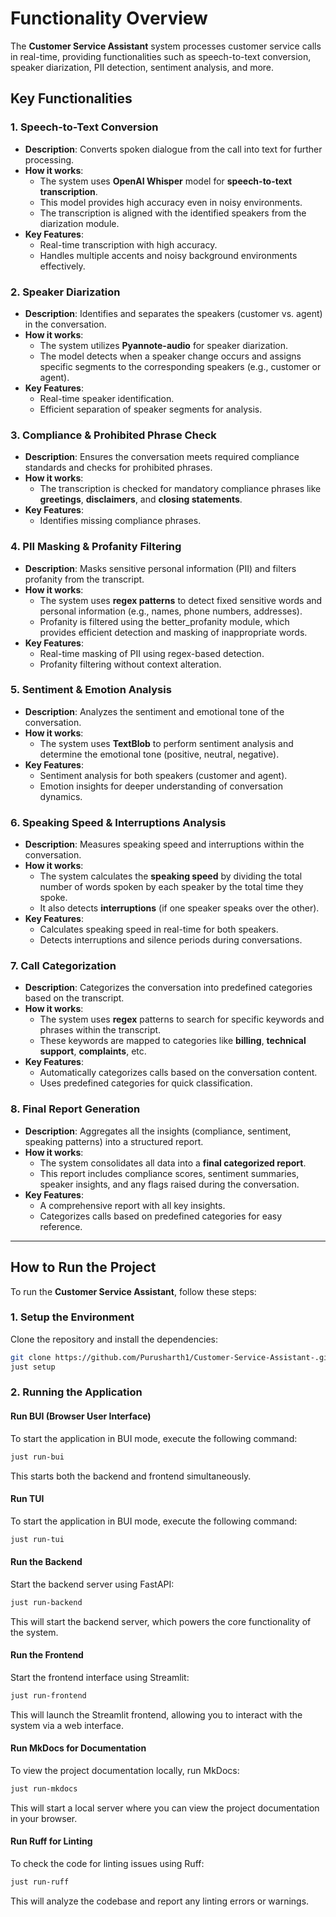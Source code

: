 # Functionality Overview

The **Customer Service Assistant** system processes customer service calls in real-time, providing functionalities such as speech-to-text conversion, speaker diarization, PII detection, sentiment analysis, and more.

## Key Functionalities  

### 1. **Speech-to-Text Conversion**
- **Description**: Converts spoken dialogue from the call into text for further processing.
- **How it works**:
    - The system uses **OpenAI Whisper** model for **speech-to-text transcription**.
    - This model provides high accuracy even in noisy environments.
    - The transcription is aligned with the identified speakers from the diarization module.
- **Key Features**:
    - Real-time transcription with high accuracy.
    - Handles multiple accents and noisy background environments effectively.

### 2. **Speaker Diarization**
- **Description**: Identifies and separates the speakers (customer vs. agent) in the conversation.
- **How it works**:
    - The system utilizes **Pyannote-audio** for speaker diarization.
    - The model detects when a speaker change occurs and assigns specific segments to the corresponding speakers (e.g., customer or agent).
- **Key Features**:
    - Real-time speaker identification.
    - Efficient separation of speaker segments for analysis.

### 3. **Compliance & Prohibited Phrase Check**
- **Description**: Ensures the conversation meets required compliance standards and checks for prohibited phrases.
- **How it works**:
    - The transcription is checked for mandatory compliance phrases like **greetings**, **disclaimers**, and **closing statements**.
- **Key Features**:
    - Identifies missing compliance phrases.

### 4. **PII Masking & Profanity Filtering**
- **Description**: Masks sensitive personal information (PII) and filters profanity from the transcript.
- **How it works**:
    - The system uses **regex patterns** to detect fixed sensitive words and personal information (e.g., names, phone numbers, addresses).
    - Profanity is filtered using the better_profanity module, which provides efficient detection and masking of inappropriate words.
- **Key Features**:
    - Real-time masking of PII using regex-based detection.
    - Profanity filtering without context alteration.

### 5. **Sentiment & Emotion Analysis**
- **Description**: Analyzes the sentiment and emotional tone of the conversation.
- **How it works**:
    - The system uses **TextBlob** to perform sentiment analysis and determine the emotional tone (positive, neutral, negative).
- **Key Features**:
    - Sentiment analysis for both speakers (customer and agent).
    - Emotion insights for deeper understanding of conversation dynamics.

### 6. **Speaking Speed & Interruptions Analysis**
- **Description**: Measures speaking speed and interruptions within the conversation.
- **How it works**:
    - The system calculates the **speaking speed** by dividing the total number of words spoken by each speaker by the total time they spoke.
    - It also detects **interruptions** (if one speaker speaks over the other).
- **Key Features**:
    - Calculates speaking speed in real-time for both speakers.
    - Detects interruptions and silence periods during conversations.

### 7. **Call Categorization**
- **Description**: Categorizes the conversation into predefined categories based on the transcript.
- **How it works**:
    - The system uses **regex** patterns to search for specific keywords and phrases within the transcript.
    - These keywords are mapped to categories like **billing**, **technical support**, **complaints**, etc.
- **Key Features**:
    - Automatically categorizes calls based on the conversation content.
    - Uses predefined categories for quick classification.

### 8. **Final Report Generation**
- **Description**: Aggregates all the insights (compliance, sentiment, speaking patterns) into a structured report.
- **How it works**:
    - The system consolidates all data into a **final categorized report**.
    - This report includes compliance scores, sentiment summaries, speaker insights, and any flags raised during the conversation.
- **Key Features**:
    - A comprehensive report with all key insights.
    - Categorizes calls based on predefined categories for easy reference.

---

## How to Run the Project

To run the **Customer Service Assistant**, follow these steps:

### **1. Setup the Environment**

Clone the repository and install the dependencies:

```bash
git clone https://github.com/Purusharth1/Customer-Service-Assistant-.git
just setup
```

### **2. Running the Application**
#### Run BUI (Browser User Interface) 
 
To start the application in BUI mode, execute the following command:
```bash
just run-bui
```
This starts both the backend and frontend simultaneously.
#### Run TUI 
 
To start the application in BUI mode, execute the following command:
```bash
just run-tui
```


#### Run the Backend

Start the backend server using FastAPI:
```bash
just run-backend
```
This will start the backend server, which powers the core functionality of the system.

#### Run the Frontend

Start the frontend interface using Streamlit:
```bash
just run-frontend
```
This will launch the Streamlit frontend, allowing you to interact with the system via a web interface.


#### Run MkDocs for Documentation

To view the project documentation locally, run MkDocs:
```bash
just run-mkdocs
```
This will start a local server where you can view the project documentation in your browser.

#### Run Ruff for Linting

To check the code for linting issues using Ruff:
```bash
just run-ruff
```
This will analyze the codebase and report any linting errors or warnings.
```
